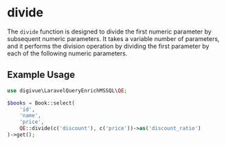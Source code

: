 # divide

The `divide` function is designed to divide the first numeric parameter by subsequent numeric parameters. It takes a
variable number of parameters, and it performs the division operation by dividing the first parameter by each of the
following numeric parameters.

## Example Usage

```php
use digivue\LaravelQueryEnrichMSSQL\QE;

$books = Book::select(
    'id',
    'name',
    'price',
    QE::divide(c('discount'), c('price'))->as('discount_ratio')
)->get();
```